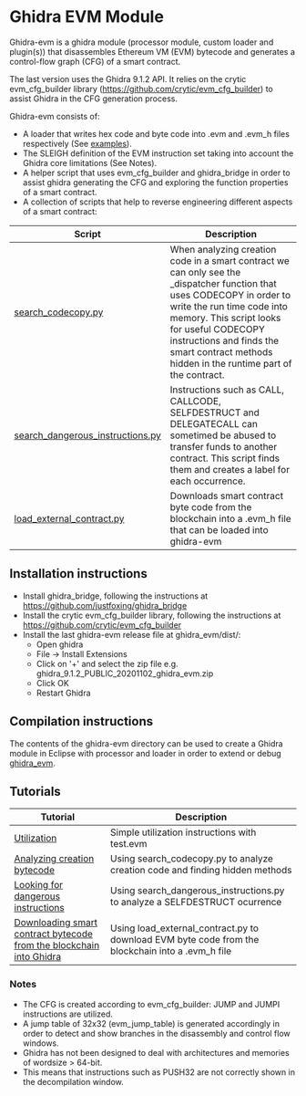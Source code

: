 
# Ghidra EVM Module

Ghidra-evm is a ghidra module (processor module, custom loader and plugin(s))
that disassembles Ethereum VM (EVM) bytecode and generates a control-flow
graph (CFG) of a smart contract. 

The last version uses the Ghidra 9.1.2 API. It relies on
the crytic evm_cfg_builder library (https://github.com/crytic/evm_cfg_builder)
to assist Ghidra in the CFG generation process. 

Ghidra-evm consists of:
- A loader that writes hex code and byte code into .evm and .evm_h files respectively
(See [examples](examples/)).
- The SLEIGH definition of the EVM instruction set taking into account the
Ghidra core limitations (See Notes).
- A helper script that uses evm_cfg_builder and ghidra_bridge in order to
assist ghidra generating the CFG and exploring the function properties of a
smart contract.
- A collection of scripts that help to reverse engineering different aspects of a smart contract:

| Script | Description |
| --- | --- |
| [search_codecopy.py](scripts/search_codecopy.py) | When analyzing creation code in a smart contract we can only see the _dispatcher function that uses CODECOPY in order to write the run time code into memory. This script looks for useful CODECOPY instructions and finds the smart contract methods hidden in the runtime part of the contract. |
| [search_dangerous_instructions.py](scripts/search_dangerous_instructions.py) | Instructions such as CALL, CALLCODE, SELFDESTRUCT and DELEGATECALL can sometimed be abused to transfer funds to another contract. This script finds them and creates a label for each occurrence.|
| [load_external_contract.py](scripts/load_external_contract.py) | Downloads smart contract byte code from the blockchain into a .evm_h file that can be loaded into ghidra-evm |

## Installation instructions

- Install ghidra_bridge, following the instructions at https://github.com/justfoxing/ghidra_bridge
- Install the crytic evm_cfg_builder library, following the instructions at https://github.com/crytic/evm_cfg_builder
- Install the last ghidra-evm release file at ghidra_evm/dist/:
	- Open ghidra
	- File -> Install Extensions
	- Click on '+' and select the zip file e.g. ghidra_9.1.2_PUBLIC_20201102_ghidra_evm.zip
	- Click OK 
	- Restart Ghidra

## Compilation instructions

The contents of the ghidra-evm directory can be used to create a Ghidra
module in Eclipse with processor and loader in order to extend or debug
[ghidra_evm](ghidra_evm).

## Tutorials

| Tutorial | Description |
| --- | --- |
| [Utilization](tutorials/00_utilization.md) | Simple utilization instructions with test.evm |
| [Analyzing creation bytecode](tutorials/01_codecopy.md) | Using search_codecopy.py to analyze creation code and finding hidden methods |
| [Looking for dangerous instructions](tutorials/03_dangerous.md) | Using search_dangerous_instructions.py to analyze a SELFDESTRUCT ocurrence |
| [Downloading smart contract bytecode from the blockchain into Ghidra](tutorials/04_external.md) | Using load_external_contract.py to download EVM byte code from the blockchain into a .evm_h file |

### Notes

- The CFG is created according to evm_cfg_builder: JUMP and JUMPI
  instructions are utilized.
- A jump table of 32x32 (evm_jump_table) is generated accordingly in order to detect and show branches in the disassembly and control flow windows.
- Ghidra has not been designed to deal with architectures and memories of wordsize > 64-bit.
- This means that instructions such as PUSH32 are not correctly shown in the decompilation window.






 


